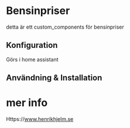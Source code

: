 ﻿# Bensinpriser
detta är ett custom_components för bensinpriser


## Konfiguration
Görs i home assistant

## Användning & Installation

# mer info
Https://www.henrikhjelm.se
